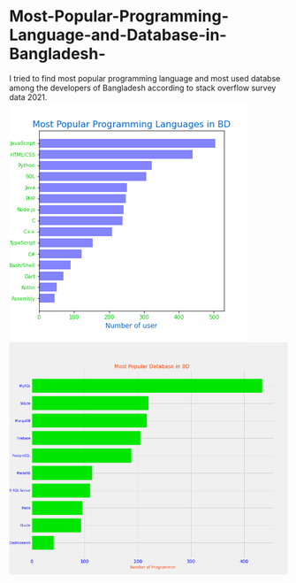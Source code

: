 # Most-Popular-Programming-Language-and-Database-in-Bangladesh-
I tried to find most popular programming language and most used databse among the developers of Bangladesh according to stack overflow survey data 2021.
![Top programming Language in BD)](/barh_programming_lang.png "Top programming Language in BD")
![Top Database in BD)](/barh_database.png "Top Database in BD")

